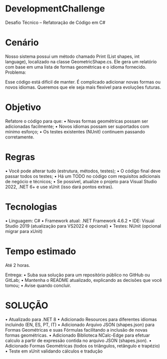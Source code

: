 # DevelopmentChallenge
Desafio Técnico – Refatoração de Código em C#

# Cenário

Nosso sistema possui um método chamado Print (List<GeometricShape> shapes,
int language), localizado na classe GeometricShape.cs. Ele gera um relatório com
base em uma lista de formas geométricas e o idioma fornecido.
Problema:

Esse código está difícil de manter. É complicado adicionar novas formas ou novos
idiomas. Queremos que ele seja mais flexível para evoluções futuras.

# Objetivo

Refatore o código para que:
• Novas formas geométricas possam ser adicionadas facilmente;
• Novos idiomas possam ser suportados com mínimo esforço;
• Os testes existentes (NUnit) continuem passando corretamente.

# Regras

• Você pode alterar tudo (estrutura, métodos, testes);
• O código final deve passar todos os testes;
• Há um TODO no código com requisitos adicionais de negócio e técnicos;
• Se possível, atualize o projeto para Visual Studio 2022, .NET 6+ e use xUnit
(isso dará pontos extras).

# Tecnologias

• Linguagem: C#
• Framework atual: .NET Framework 4.6.2
• IDE: Visual Studio 2019 (atualização para VS2022 é opcional)
• Testes: NUnit (opcional migrar para xUnit)

# Tempo estimado

Até 2 horas.

Entrega:
• Suba sua solução para um repositório público no GitHub ou GitLab;
• Mantenha o README atualizado, explicando as decisões que você tomou;
• Avise quando concluir.


# SOLUÇÃO

• Atualizado para .NET 8
• Adicionado Resources para diferentes idiomas incluindo (EN, ES, PT, IT)
• Adicionado Arquivo JSON (shapes.json) para Formas Geométricas e suas Fórmulas facilitando a inclusão de novas formas geométricas.
• Adicionado Biblioteca NCalc-Edge para efetuar calculo a partir de expressão contida no arquivo JSON (shapes.json).
• Adicionado Formas Geométricas (todos os triângulos, retângulo e trapézio)
• Teste em xUnit validando cálculos e tradução
